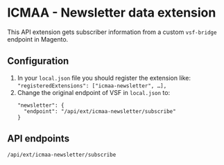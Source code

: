 # ICMAA - Newsletter data extension

This API extension gets subscriber information from a custom `vsf-bridge` endpoint in Magento.

## Configuration

1. In your `local.json` file you should register the extension like:
   `"registeredExtensions": ["icmaa-newsletter", …],`
2. Change the original endpoint of VSF in `local.json` to:
   ```
   "newsletter": {
     "endpoint": "/api/ext/icmaa-newsletter/subscribe"
   }
   ```

## API endpoints
```
/api/ext/icmaa-newsletter/subscribe
```
